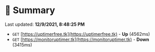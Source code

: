 # 📖 Summary
Last updated: **12/9/2021, 8:48:25 PM**

- `GET` [https://uptimerfree.tk](https://uptimerfree.tk) - **Up** (4562ms)
- `GET` [https://monitoruptimer.tk](https://monitoruptimer.tk) - **Down** (3415ms)
